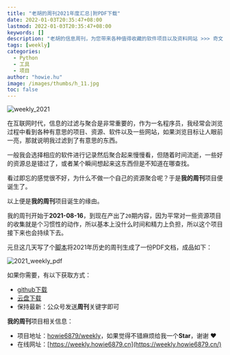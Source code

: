 ```yaml
---
title: "老胡的周刊2021年度汇总|附PDF下载"
date: 2022-01-03T20:35:47+08:00
lastmod: 2022-01-03T20:35:47+08:00
keywords: []
description: "老胡的信息周刊，为您带来各种值得收藏的软件项目以及资料网站 >>> 奇文共欣赏，疑义相与析"
tags: [weekly]
categories:
  - Python
  - 工具
  - 项目
author: "howie.hu"
image: /images/thumbs/h_11.jpg
toc: false
---
```


![weekly_2021](https://images-1252557999.file.myqcloud.com/uPic/weekly_2021.jpg)

在互联网时代，信息的过滤与聚合是非常重要的，作为一名程序员，我经常会浏览过程中看到各种有意思的项目、资源、软件以及一些网站，如果浏览目标让人眼前一亮，那就说明我过滤到了有意思的东西。

一般我会选择相应的软件进行记录然后聚合起来慢慢看，但随着时间流逝，一些好的资源总是错过了，或者某个瞬间想起来这东西但是不知道在哪查找。

看过即忘的感觉很不好，为什么不做一个自己的资源聚合呢？于是**我的周刊**项目便诞生了。

以上便是**我的周刊**项目诞生的缘由。

我的周刊开始于**2021-08-16**，到现在产出了`20`期内容，因为平常对一些资源项目的收集就是个习惯性的动作，所以基本上没什么时间和精力上负担，所以这个项目接下来也会持续下去。

元旦这几天写了个[脚本](https://github.com/howie6879/weekly/blob/main/src/gen_pdf.py)将2021年历史的周刊生成了一份PDF文档，成品如下：

![2021_weekly_pdf](https://images-1252557999.file.myqcloud.com/uPic/2021_weekly_pdf.png)

如果你需要，有以下获取方式：

- [github下载](https://github.com/howie6879/weekly/releases/download/2021/2021.pdf)
- [云盘下载](https://www.aliyundrive.com/s/yEzL93f9fzv)
- 保持最新：公众号发送**周刊**关键字即可

**我的周刊**项目相关信息：

- 项目地址：[howie6879/weekly](https://github.com/howie6879/weekly)，如果觉得不错麻烦给我一个**Star**，谢谢 ❤️
- 在线网址：[https://weekly.howie6879.cn](https://weekly.howie6879.cn/)
